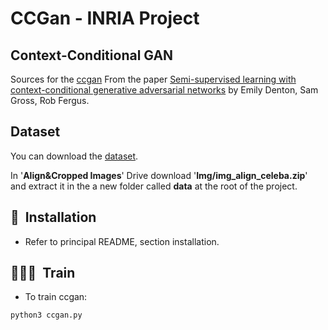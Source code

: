 # CCGan - INRIA Project

## Context-Conditional GAN

Sources for the [ccgan](https://github.com/eriklindernoren/PyTorch-GAN#context-conditional-gan)
From the paper [Semi-supervised learning with context-conditional generative adversarial networks](https://arxiv.org/pdf/1611.06430.pdf) by Emily Denton, Sam Gross, Rob Fergus.

## Dataset

You can download the [dataset](http://mmlab.ie.cuhk.edu.hk/projects/CelebA.html).

In '**Align&Cropped Images**' Drive download '**Img/img_align_celeba.zip**' and extract it in the a new folder called **data** at the root of the project.

## 🚀&nbsp; Installation

- Refer to principal README, section installation.

## 🧑🏻‍💻&nbsp; Train

- To train ccgan:

```bash
python3 ccgan.py
```
